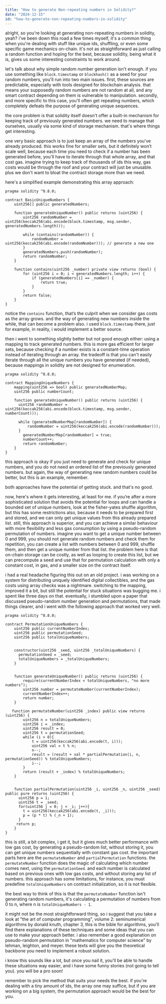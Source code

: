 ```yaml
---
title: "How to generate Non-repeating numbers in Solidity?"
date: "2024-12-15"
id: "how-to-generate-non-repeating-numbers-in-solidity"
---
```


alright, so you're looking at generating non-repeating numbers in solidity, yeah? i've been down this road a few times myself, it's a common thing when you're dealing with stuff like unique ids, shuffling, or even some specific game mechanics on-chain. it's not as straightforward as just calling a random function and hoping for the best, because solidity, being what it is, gives us some interesting constraints to work around.

let's talk about why simple random number generation isn't enough. if you use something like `block.timestamp` or `blockhash()` as a seed for your random numbers, you'll run into two main issues. first, these sources are predictable, especially with tools designed for blockchain analysis. that means your supposedly random numbers are not random at all, and any smart contract depending on them is vulnerable to manipulation. secondly, and more specific to this case, you'll often get repeating numbers, which completely defeats the purpose of generating unique sequences.

the core problem is that solidity itself doesn't offer a built-in mechanism for keeping track of previously generated numbers. we need to manage that ourselves, usually via some kind of storage mechanism. that's where things get interesting.

one very basic approach is to just keep an array of the numbers you've already produced. this works fine for smaller sets, but it definitely won’t scale well, because each time you need to check if a number has been generated before, you'll have to iterate through that whole array, and that cost gas. imagine trying to keep track of thousands of ids this way, gas costs would be through the roof and your contract will just be unusable. plus we don't want to bloat the contract storage more than we need.

here's a simplified example demonstrating this array approach:

```solidity
pragma solidity ^0.8.0;

contract BasicUniqueNumbers {
    uint256[] public generatedNumbers;

    function generateUniqueNumber() public returns (uint256) {
        uint256 randomNumber = uint256(keccak256(abi.encode(block.timestamp, msg.sender, generatedNumbers.length)));

        while (contains(randomNumber)) {
            randomNumber = uint256(keccak256(abi.encode(randomNumber))); // generate a new one
        }
        generatedNumbers.push(randomNumber);
        return randomNumber;
    }

    function contains(uint256 _number) private view returns (bool) {
        for (uint256 i = 0; i < generatedNumbers.length; i++) {
            if (generatedNumbers[i] == _number) {
                return true;
            }
        }
        return false;
    }
}
```

notice the `contains` function, that’s the culprit when we consider gas costs as the array grows. and the way of generating new numbers inside the while, that can become a problem also. i used `block.timestamp` there, just for example, in reality, i would implement a better source.

then i went to something slightly better but not good enough either: using a mapping to track generated numbers. this is more gas efficient for larger sets, because checking if a number exists is a constant-time operation instead of iterating through an array. the tradeoff is that you can't easily iterate through all the unique numbers you have generated (if needed), because mappings in solidity are not designed for enumeration.

```solidity
pragma solidity ^0.8.0;

contract MappingUniqueNumbers {
    mapping(uint256 => bool) public generatedNumberMap;
    uint256 public numberCount;

    function generateUniqueNumber() public returns (uint256) {
      uint256 randomNumber = uint256(keccak256(abi.encode(block.timestamp, msg.sender, numberCount)));

      while (generatedNumberMap[randomNumber]) {
          randomNumber = uint256(keccak256(abi.encode(randomNumber)));
      }
        generatedNumberMap[randomNumber] = true;
        numberCount++;
        return randomNumber;
    }
}
```

this approach is okay if you just need to generate and check for unique numbers, and you do not need an ordered list of the previously generated numbers. but again, the way of generating new random numbers could be better, but this is an example, remember.

both approaches have the potential of getting stuck. and that's no good.

now, here's where it gets interesting, at least for me. if you’re after a more sophisticated solution that avoids the potential for loops and can handle a bounded set of unique numbers, look at the fisher-yates shuffle algorithm, but this has some restrictions also, because it needs to be prepared first and stored, and we can only get unique values from this already prepared list. still, this approach is superior, and you can achieve a similar behaviour with more flexibility and less gas consumption by using a pseudo-random permutation of numbers. imagine you want to get a unique number between 0 and 999, you should not generate random numbers and check them for repetition, you can create a list with numbers between 0 and 999, shuffle them, and then get a unique number from that list. the problem here is that on-chain storage can be costly, as well as looping to create this list, but we can precompute a seed and use that for permutation calculation with only a constant cost, in gas, and a smaller size on the contract itself.

i had a real headache figuring this out on an old project. i was working on a system for distributing uniquely identified digital collectibles, and the gas costs using array checks was a nightmare. switching to the mapping, improved it a bit, but still the potential for stuck situations was bugging me. i spent like three days on that. eventually, i stumbled upon a paper that discussed pseudo-random number generation and permutations, that made things clearer, and i went with the following approach that worked very well.

```solidity
pragma solidity ^0.8.0;

contract PermutationUniqueNumbers {
    uint256 public currentNumberIndex;
    uint256 public permutationSeed;
    uint256 public totalUniqueNumbers;


    constructor(uint256 _seed, uint256 _totalUniqueNumbers) {
      permutationSeed = _seed;
      totalUniqueNumbers = _totalUniqueNumbers;
    }


    function generateUniqueNumber() public returns (uint256) {
        require(currentNumberIndex < totalUniqueNumbers, "no more numbers");
        uint256 number = permutateNumber(currentNumberIndex);
        currentNumberIndex++;
        return number;
    }

   function permutateNumber(uint256 _index) public view returns (uint256) {
        uint256 n = totalUniqueNumbers;
        uint256 i = _index;
        uint256 result = 0;
        uint256 t = permutationSeed;
        while (i > 0){
            t = uint256(keccak256(abi.encode(t, i)));
            uint256 val = t % n;
            n--;
            result = (result + val * partialPermutation(i, n, permutationSeed)) % totalUniqueNumbers;
            i--;
        }
        return (result + _index) % totalUniqueNumbers;
    }


    function partialPermutation(uint256 _i, uint256 _n, uint256 _seed) public pure returns (uint256) {
      uint256 p = 1;
      uint256 t = _seed;
      for(uint256 j = 0; j < _i; j++){
        t = uint256(keccak256(abi.encode(t, _i)));
        p = (p * t) % (_n + 1);
      }
     return p;
    }
}

```

this is still, a bit complex, i get it, but it gives much better performance with low gas cost, by generating a pseudo-random list, without storing it, you can get unique numbers sequentially with constant gas cost. the important parts here are the `permutateNumber` and `partialPermutation` functions. the `permutateNumber` function does the magic of calculating which number comes next, using the `permutationSeed`. and each number is calculated based on previous ones with low gas costs, and without storing any list of numbers. this approach has some limitations, for instance, you must predefine `totalUniqueNumbers` on contract initialization, so it is not flexible.

the best way to think of this is that the `permutateNumber` function isn't generating random numbers, it's calculating a permutation of numbers from 0 to n, where n is `totalUniqueNumbers - 1`.

it might not be the most straightforward thing, so i suggest that you take a look at "the art of computer programming", volume 2: seminumerical algorithms by donald knuth, chapter 3, this is the bible for algorithms, you’ll find there explanations of these techniques and some ideas that you can use to make your approach better. i also remember a good explanation on pseudo-random permutation in "mathematics for computer science" by lehman, leighton, and meyer. these texts will give you the theoretical backbone you need to implement a robust solution.

i know this sounds like a lot, but once you nail it, you'll be able to handle these situations way easier, and i have some funny stories (not going to tell you). you will be a pro soon!

remember to pick the method that suits your needs the best. if you're dealing with a tiny amount of ids, the array one may suffice, but if you are working on a big system, the permutation approach would be the best for you.
